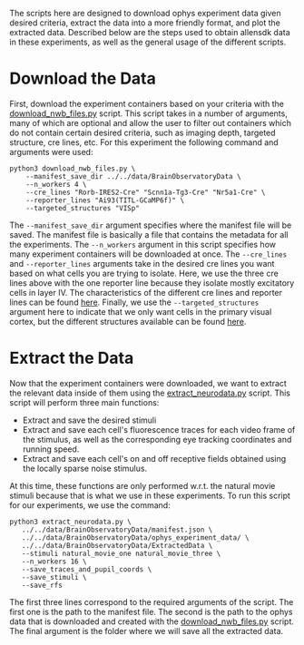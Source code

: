 The scripts here are designed to download ophys experiment data given desired criteria, 
extract the data into a more friendly format, and plot the extracted data. Described below
are the steps used to obtain allensdk data in these experiments, as well as the general usage
of the different scripts.  
  
# Download the Data  
First, download the experiment containers based on your criteria with the 
[download_nwb_files.py](https://github.com/MichaelTeti/NEMO/blob/main/scripts/allensdk_scripts/download_nwb_files.py)
script. This script takes in a number of arguments, many of which are optional and allow the user to filter out 
containers which do not contain certain desired criteria, such as imaging depth, targeted structure, cre lines, etc. 
For this experiment the following command and arguments were used:  
```
python3 download_nwb_files.py \
    --manifest_save_dir ../../data/BrainObservatoryData \
    --n_workers 4 \
    --cre_lines "Rorb-IRES2-Cre" "Scnn1a-Tg3-Cre" "Nr5a1-Cre" \
    --reporter_lines "Ai93(TITL-GCaMP6f)" \
    --targeted_structures "VISp"
```  
The ```--manifest_save_dir``` argument specifies where the manifest file will be saved. The manifest file is basically
a file that contains the metadata for all the experiments. The ```--n_workers``` argument in this script specifies how
many experiment containers will be downloaded at once. The ```--cre_lines``` and ```--reporter_lines``` arguments take in the desired cre lines you
want based on what cells you are trying to isolate. Here, we use the three cre lines above with the one reporter line because they 
isolate mostly excitatory cells in layer IV. The characteristics of the different cre lines and reporter lines can be found
[here](http://observatory.brain-map.org/visualcoding/transgenic). Finally, we use the ```--targeted_structures``` argument
here to indicate that we only want cells in the primary visual cortex, but the different structures available can be found 
[here](http://observatory.brain-map.org/visualcoding).

# Extract the Data
Now that the experiment containers were downloaded, we want to extract the relevant data inside of them using the 
[extract_neurodata.py](https://github.com/MichaelTeti/NEMO/blob/main/scripts/allensdk_scripts/extract_neurodata.py) script. 
This script will perform three main functions:
* Extract and save the desired stimuli  
* Extract and save each cell's fluorescence traces for each video frame of the stimulus, as well as the corresponding eye 
tracking coordinates and running speed. 
* Extract and save each cell's on and off receptive fields obtained using the locally sparse noise stimulus. 

At this time, these functions are only performed w.r.t. the natural movie stimuli because that is what we use in these
experiments. To run this script for our experiments, we use the command:  
```
python3 extract_neurodata.py \
   ../../data/BrainObservatoryData/manifest.json \
   ../../data/BrainObservatoryData/ophys_experiment_data/ \
   ../../data/BrainObservatoryData/ExtractedData \
   --stimuli natural_movie_one natural_movie_three \
   --n_workers 16 \
   --save_traces_and_pupil_coords \
   --save_stimuli \
   --save_rfs
```
The first three lines correspond to the required arguments of the script. The first one is the path to the manifest 
file. The second is the path to the ophys data that is downloaded and created with the 
[download_nwb_files.py](https://github.com/MichaelTeti/NEMO/blob/main/scripts/allensdk_scripts/download_nwb_files.py) script. The final argument is the folder where we will save all the extracted data. 
